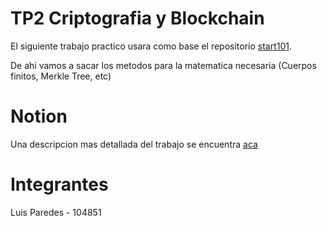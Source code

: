 # TP2 Criptografia y Blockchain

El siguiente trabajo practico usara como base el repositorio [start101](https://github.com/starkware-industries/stark101). 

De ahi vamos a sacar los metodos para la matematica necesaria (Cuerpos finitos, Merkle Tree, etc)

# Notion
Una descripcion mas detallada del trabajo se encuentra [aca](https://mis-notas.notion.site/Taller-II-4b1f7c114da246ffa00b6b29bf5f0a6e?pvs=4)

# Integrantes
Luis Paredes - 104851